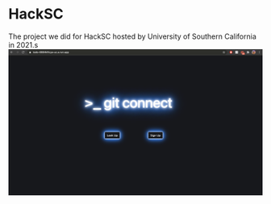 # HackSC

The project we did for HackSC hosted by University of Southern California in 2021.s
![alt text](https://github.com/saro-mano/HackSC/blob/main/screenshots/Screenshot%202021-02-21%20at%203.31.55%20AM.png)
